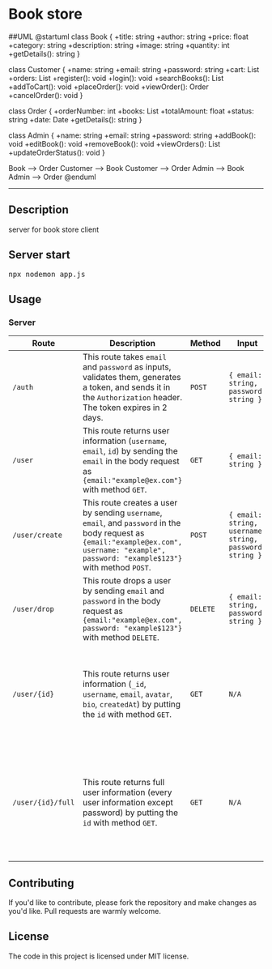 # Book store

##UML
@startuml
class Book {
  +title: string
  +author: string
  +price: float
  +category: string
  +description: string
  +image: string
  +quantity: int
  +getDetails(): string
}

class Customer {
  +name: string
  +email: string
  +password: string
  +cart: List<Book>
  +orders: List<Order>
  +register(): void
  +login(): void
  +searchBooks(): List<Book>
  +addToCart(): void
  +placeOrder(): void
  +viewOrder(): Order
  +cancelOrder(): void
}

class Order {
  +orderNumber: int
  +books: List<Book>
  +totalAmount: float
  +status: string
  +date: Date
  +getDetails(): string
}

class Admin {
  +name: string
  +email: string
  +password: string
  +addBook(): void
  +editBook(): void
  +removeBook(): void
  +viewOrders(): List<Order>
  +updateOrderStatus(): void
}

Book --> Order
Customer --> Book
Customer --> Order
Admin --> Book
Admin --> Order
@enduml

  ---------------------------------------------------------------------

## Description

server for book store client

## Server start
<kbd>npx nodemon app.js</kbd>

## Usage

### Server

| Route | Description | Method | Input | Output |
|-------|-------------|--------|-------|--------|
| `/auth` | This route takes `email` and `password` as inputs, validates them, generates a token, and sends it in the `Authorization` header. The token expires in 2 days. | `POST` | `{ email: string, password: string }` | `{ token: string }` |
| `/user` | This route returns user information (`username`, `email`, `id`) by sending the `email` in the body request as `{email:"example@ex.com"}` with method `GET`. | `GET` | `{ email: string }` | `{ _id: string, username: string, email: string, id: string }` |
| `/user/create` | This route creates a user by sending `username`, `email`, and `password` in the body request as `{email:"example@ex.com", username: "example", password: "example$123"}` with method `POST`. | `POST` | `{ email: string, username: string, password: string }` | `{ _id: string, username: string, email: string }` |
| `/user/drop` | This route drops a user by sending `email` and `password` in the body request as `{email:"example@ex.com", password: "example$123"}` with method `DELETE`. | `DELETE` | `{ email: string, password: string }` | `{ message: string }` |
| `/user/{id}` | This route returns user information (`_id`, `username`, `email`, `avatar`, `bio`, `createdAt`) by putting the `id` with method `GET`. | `GET` | `N/A` | `{ _id: string, username: string, email: string, avatar: string, bio: string, createdAt: Date }` |
| `/user/{id}/full` | This route returns full user information (every user information except password) by putting the `id` with method `GET`. | `GET` | `N/A` | `{ _id: string, username: string, email: string, avatar: string, bio: string, createdAt: Date, store: [] }` |

## Contributing

If you'd like to contribute, please fork the repository and make changes as you'd like. Pull requests are warmly welcome.

## License

The code in this project is licensed under MIT license.
